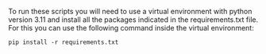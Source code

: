 To run these scripts you will need to use a virtual environment with python version 3.11 
and install all the packages indicated in the requirements.txt file. For this you can use 
the following command inside the virtual environment:

`pip install -r requirements.txt`
